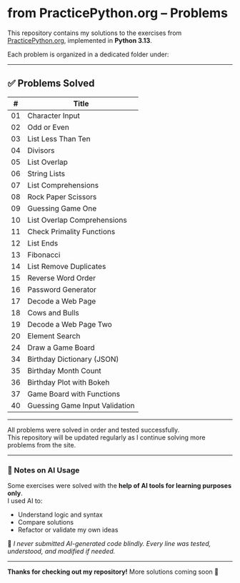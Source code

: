 # from PracticePython.org – Problems

This repository contains my solutions to the exercises from [PracticePython.org](https://www.practicepython.org/), implemented in **Python 3.13**.

Each problem is organized in a dedicated folder under:


---

## ✅ Problems Solved

| #   | Title                          |
|-----|--------------------------------|
| 01  | Character Input                |
| 02  | Odd or Even                    |
| 03  | List Less Than Ten             |
| 04  | Divisors                       |
| 05  | List Overlap                   |
| 06  | String Lists                   |
| 07  | List Comprehensions            |
| 08  | Rock Paper Scissors            |
| 09  | Guessing Game One              |
| 10  | List Overlap Comprehensions    |
| 11  | Check Primality Functions      |
| 12  | List Ends                      |
| 13  | Fibonacci                      |
| 14  | List Remove Duplicates         |
| 15  | Reverse Word Order             |
| 16  | Password Generator             |
| 17  | Decode a Web Page              |
| 18  | Cows and Bulls                 |
| 19  | Decode a Web Page Two          |
| 20  | Element Search                 |
| 24  | Draw a Game Board              |
| 34  | Birthday Dictionary (JSON)     |
| 35  | Birthday Month Count           |
| 36  | Birthday Plot with Bokeh       |
| 37  | Game Board with Functions      |
| 40  | Guessing Game Input Validation |

---

All problems were solved in order and tested successfully.  
This repository will be updated regularly as I continue solving more problems from the site.

---

### 💬 Notes on AI Usage

Some exercises were solved with the **help of AI tools for learning purposes only**.  
I used AI to:
- Understand logic and syntax
- Compare solutions
- Refactor or validate my own ideas

🚫 *I never submitted AI-generated code blindly. Every line was tested, understood, and modified if needed.*

---

**Thanks for checking out my repository!** More solutions coming soon 🚀
